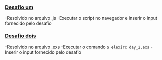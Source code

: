 ### [Desafio um](https://adventofcode.com/2018/day/1)
-Resolvido no arquivo .js
-Executar o script no navegador e inserir o input fornecido pelo desafio

### [Desafio dois](https://adventofcode.com/2018/day/2)
-Resolvido no arquivo .exs
-Executar o comando ```$ elexirc day_2.exs```
-Inserir o input fornecido pelo desafio
